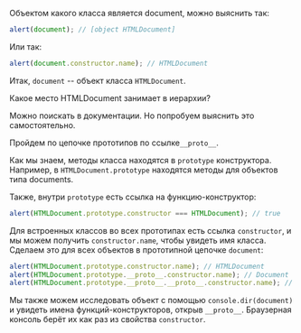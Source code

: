 
Объектом какого класса является document, можно выяснить так:

```js run
alert(document); // [object HTMLDocument]
```

Или так:

```js run
alert(document.constructor.name); // HTMLDocument
```

Итак, `document` -- объект класса `HTMLDocument`.

Какое место HTMLDocument занимает в иерархии?

Можно поискать в документации. Но попробуем выяснить это самостоятельно.

Пройдем по цепочке прототипов по ссылке`__proto__`.

Как мы знаем, методы класса находятся в  `prototype` конструктора. Например, в `HTMLDocument.prototype` находятся методы для объектов типа documents.

Также, внутри `prototype` есть ссылка на функцию-конструктор:

```js run
alert(HTMLDocument.prototype.constructor === HTMLDocument); // true
```

Для встроенных классов во всех прототипах есть ссылка `constructor`, и мы можем получить `constructor.name`, чтобы увидеть имя класса. Сделаем это для всех объектов в прототипной цепочке  `document`:

```js run
alert(HTMLDocument.prototype.constructor.name); // HTMLDocument
alert(HTMLDocument.prototype.__proto__.constructor.name); // Document
alert(HTMLDocument.prototype.__proto__.__proto__.constructor.name); // Node
```

Мы также можем исследовать объект с помощью `console.dir(document)` и увидеть имена функций-конструкторов, открыв `__proto__`. Браузерная консоль берёт их как раз из свойства `constructor`.
